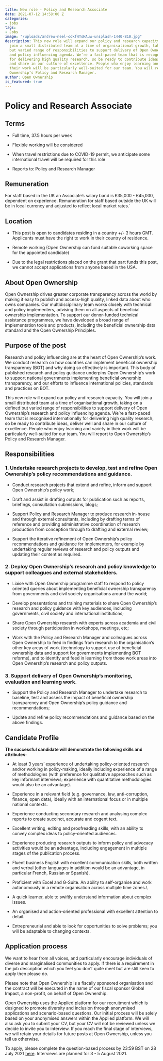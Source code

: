 ```yaml
---
title: New role - Policy and Research Associate
date: 2021-07-12 14:58:00 Z
categories:
- jobs
tags:
- Jobs
image: "/uploads/andrew-neel-cckf4TsHAuw-unsplash-1440-810.jpg"
description: This new role will expand our policy and research capacity. You will
  join a small distributed team at a time of organisational growth, taking on a defined
  but varied range of responsibilities to support delivery of Open Ownership’s research
  and policy influencing agenda. We’re a fast-paced team that is recognised internationally
  for delivering high quality research, so be ready to contribute ideas, deliver well
  and share in our culture of excellence. People who enjoy learning and variety in
  their work will be particularly well-suited for our team. You will report to Open
  Ownership’s Policy and Research Manager.
author: Open Ownership
is_featured: true
---
```


# Policy and Research Associate

## Terms

* Full time, 37.5 hours per week

* Flexible working will be considered

* When travel restrictions due to COVID-19 permit, we anticipate some international travel will be required for this role

* Reports to: Policy and Research Manager

## Remuneration

For staff based in the UK an Associate’s salary band is  £35,000 - £45,000, dependent on experience. Remuneration for staff based outside the UK will be in local currency and adjusted to reflect local market rates.\`

## Location

* This post is open to candidates residing in a country \+/- 3 hours GMT. Applicants must have the right to work in their country of residence.

* Remote working (Open Ownership can fund suitable coworking space for the appointed candidate)

* Due to the legal restrictions placed on the grant that part funds this post, we cannot accept applications from anyone based in the USA.

## About Open Ownership

Open Ownership drives greater corporate transparency across the world by making it easy to publish and access-high quality, linked data about who owns companies.  Our multidisciplinary team works closely with technical and policy implementers, advising them on all aspects of beneficial ownership implementation.  To support our donor-funded technical assistance programmes, we have developed a broad range of implementation tools and products, including the beneficial ownership data standard and the Open Ownership Principles.

## Purpose of the post

Research and policy influencing are at the heart of Open Ownership’s work. We conduct research on how countries can implement beneficial ownership transparency (BOT) and why doing so effectively is important. This body of published research and policy guidance underpins Open Ownership’s work to support national governments implementing beneficial ownership transparency, and our efforts to influence international policies, standards and practices on BOT.

This new role will expand our policy and research capacity. You will join a small distributed team at a time of organisational growth, taking on a defined but varied range of responsibilities to support delivery of Open Ownership’s research and policy influencing agenda. We’re a fast-paced team that is recognised internationally for delivering high quality research, so be ready to contribute ideas, deliver well and share in our culture of excellence. People who enjoy learning and variety in their work will be particularly well-suited for our team. You will report to Open Ownership’s Policy and Research Manager.

## Responsibilities

### 1. Undertake research projects to develop, test and refine Open Ownership’s policy recommendations and guidance.

* Conduct research projects that extend and refine, inform and support Open Ownership’s policy work;

* Draft and assist in drafting outputs for publication such as reports, briefings, consultation submissions, blogs;

* Support Policy and Research Manager to produce research in-house and through external consultants, including by drafting terms of reference and providing administrative coordination of research production from conception through to drafting and external review;

* Support the iterative refinement of Open Ownership’s policy recommendations and guidance for implementers, for example by undertaking regular reviews of research and policy outputs and updating their content as required.

### 2. Deploy Open Ownership’s research and policy knowledge to support colleagues and external stakeholders.

* Liaise with Open Ownership programme staff to respond to policy oriented queries about implementing beneficial ownership transparency from governments and civil society organisations around the world;

* Develop presentations and training materials to share Open Ownership’s research and policy guidance with key audiences, including governments, civil society and international institutions;

* Share Open Ownership research with experts across academia and civil society through participation in workshops, meetings, etc;

* Work with the Policy and Research Manager and colleagues across Open Ownership to feed in findings from research to the organisation’s other key areas of work (technology to support use of beneficial ownership data and support for governments implementing BOT reforms), and to identify and feed in learning from those work areas into Open Ownership’s research and policy outputs.

### 3. Support delivery of Open Ownership’s monitoring, evaluation and learning work.

* Support the Policy and Research Manager to undertake research to baseline, test and assess the impact of beneficial ownership transparency and Open Ownership’s policy guidance and recommendations;

* Update and refine policy recommendations and guidance based on the above findings.

## Candidate Profile

**The successful candidate will demonstrate the following skills and attributes:**

* At least 3 years’ experience of undertaking policy-oriented research and/or working in policy-making, ideally including experience of a range of methodologies (with preference for qualitative approaches such as key informant interviews; experience with quantitative methodologies would also be an advantage).

* Experience in a relevant field (e.g. governance, law, anti-corruption, finance, open data), ideally with an international focus or in multiple national contexts.

* Experience conducting secondary research and analysing complex reports to create succinct, accurate and cogent text.

* Excellent writing, editing and proofreading skills, with an ability to convey complex ideas to policy-oriented audiences.

* Experience producing research outputs to inform policy and advocacy activities would be an advantage, including engagement in multiple stages of the publication process.

* Fluent business English with excellent communication skills, both written and verbal (other languages in addition would be an advantage, in particular French, Russian or Spanish).

* Proficient with Excel and G-Suite.
  An ability to self-organise and work autonomously in a remote organisation across multiple time zones.\\

* A quick learner, able to swiftly understand information about complex issues.

* An organised and action-oriented professional with excellent attention to detail.

* Entrepreneurial and able to look for opportunities to solve problems; you will be adaptable to changing contexts.

## Application process

We want to hear from all voices, and particularly encourage individuals of diverse and marginalised communities to apply.  If there is a requirement in the job description which you feel you don’t quite meet but are still keen to apply then please do.

Please note that Open Ownership is a fiscally sponsored organisation and the contract will be executed in the name of our fiscal sponsor Global Impact, a non-profit, on behalf of Open Ownership.

Open Ownership uses the Applied platform for our recruitment which is designed to promote diversity and inclusion through anonymised applications and scenario-based questions. Our initial process will be solely based on your anonymised answers within the Applied platform. We will also ask you to submit your CV, but your CV will not be reviewed unless we decide to invite you to interview. If you reach the final stage of interviews, we will retain your details for future posts at Open Ownership, unless you tell us otherwise.

To apply, please complete the question-based process by 23:59 BST on 28 July 2021 [here](https://app.beapplied.com/apply/wlpddofxfi). Interviews are planned for 3 - 5 August 2021.